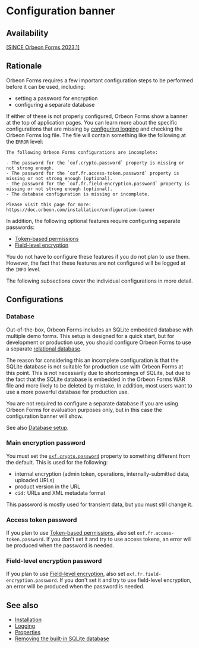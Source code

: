 # Configuration banner

## Availability

[\[SINCE Orbeon Forms 2023.1\]](/release-notes/orbeon-forms-2023.1.md)

## Rationale

Orbeon Forms requires a few important configuration steps to be performed before it can be used, including:

- setting a password for encryption
- configuring a separate database

If either of these is not properly configured, Orbeon Forms show a banner at the top of application pages. You can learn more about the specific configurations that are missing by [configuring logging](/installation/logging.md) and checking the Orbeon Forms log file. The file will contain something like the following at the `ERROR` level:

```
The following Orbeon Forms configurations are incomplete:

- The password for the `oxf.crypto.password` property is missing or not strong enough.
- The password for the `oxf.fr.access-token.password` property is missing or not strong enough (optional).
- The password for the `oxf.fr.field-encryption.password` property is missing or not strong enough (optional).
- The database configuration is missing or incomplete.

Please visit this page for more: https://doc.orbeon.com/installation/configuration-banner
```

In addition, the following optional features require configuring separate passwords:

- [Token-based permissions](/form-runner/access-control/tokens.md)
- [Field-level encryption](/form-builder/field-level-encryption.md)

You do not have to configure these features if you do not plan to use them. However, the fact that these features are not configured will be logged at the `INFO` level.

The following subsections cover the individual configurations in more detail.

## Configurations

### Database

Out-of-the-box, Orbeon Forms includes an SQLite embedded database with multiple demo forms. This setup is designed for a quick start, but for development or production use, you should configure Orbeon Forms to use a separate [relational database](/form-runner/persistence/relational-db.md).

The reason for considering this an incomplete configuration is that the SQLite database is not suitable for production use with Orbeon Forms at this point. This is not necessarily due to shortcomings of SQLite, but due to the fact that the SQLite database is embedded in the Orbeon Forms WAR file and more likely to be deleted by mistake. In addition, most users want to use a more powerful database for production use.

You are not required to configure a separate database if you are using Orbeon Forms for evaluation purposes only, but in this case the configuration banner will show.

See also [Database setup](/installation/README.md#database-setup).

### Main encryption password

You must set the [`oxf.crypto.password`](/configuration/properties/general.md#oxfcryptopassword) property to something different from the default. This is used for the following:

- internal encryption (admin token, operations, internally-submitted data, uploaded URLs)
- product version in the URL
- `cid:` URLs and XML metadata format

This password is mostly used for transient data, but you must still change it.

### Access token password

If you plan to use [Token-based permissions](/form-runner/access-control/tokens.md), also set `oxf.fr.access-token.password`. If you don't set it and try to use access tokens, an error will be produced when the password is needed.

### Field-level encryption password

If you plan to use [Field-level encryption](/form-builder/field-level-encryption.md), also set `oxf.fr.field-encryption.password`. If you don't set it and try to use field-level encryption, an error will be produced when the password is needed.

## See also

- [Installation](/installation/README.md)
- [Logging](/installation/logging.md)
- [Properties](/configuration/properties/README.md)
- [Removing the built-in SQLite database](/configuration/advanced/production-war.md#removing-the-built-in-sqlite-database)
